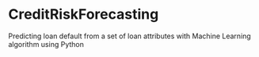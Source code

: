 # CreditRiskForecasting
Predicting loan default from a set of loan attributes with Machine Learning algorithm using Python
